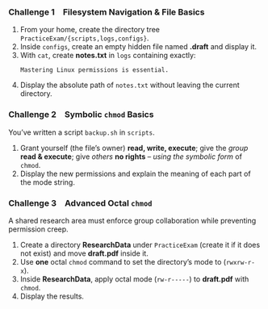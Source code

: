 
### Challenge 1 Filesystem Navigation & File Basics

1. From your home, create the directory tree `PracticeExam/{scripts,logs,configs}`.  
2. Inside `configs`, create an empty hidden file named **.draft** and display it.  
3. With `cat`, create **notes.txt** in `logs` containing exactly:
   ```
   Mastering Linux permissions is essential.
   ```  
4. Display the absolute path of `notes.txt` without leaving the current directory.



### Challenge 2 Symbolic `chmod` Basics

You’ve written a script `backup.sh` in `scripts`.

1. Grant yourself (the file’s owner) **read, write, execute**; give the *group* **read & execute**; give *others* **no rights** – *using the symbolic form* of `chmod`.  
2. Display the new permissions and explain the meaning of each part of the mode string.  




### Challenge 3 Advanced Octal `chmod`

A shared research area must enforce group collaboration while preventing permission creep.

1. Create a directory **ResearchData** under `PracticeExam` (create it if it does not exist) and move **draft.pdf** inside it.
2. Use **one** octal `chmod` command to set the directory’s mode to (`rwxrw-r-x`).
3. Inside **ResearchData**, apply octal mode  (`rw-r-----`) to **draft.pdf** with `chmod`.
4. Display the results.


